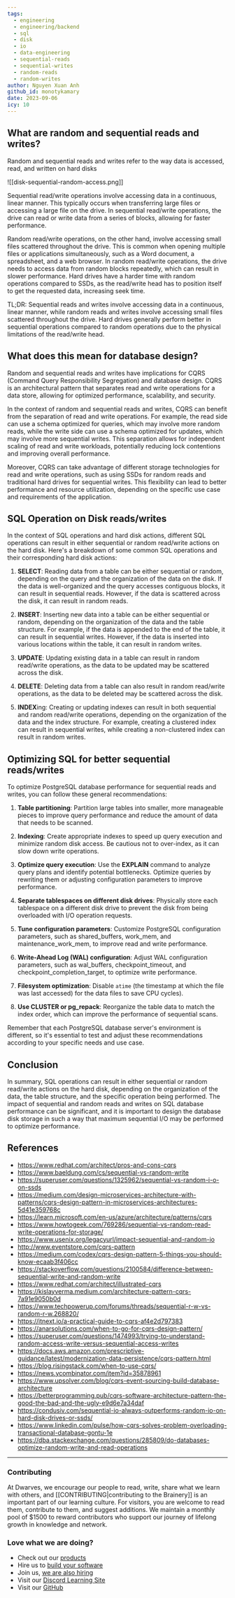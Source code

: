 ```yaml
---
tags:
  - engineering
  - engineering/backend
  - sql
  - disk
  - io
  - data-engineering
  - sequential-reads
  - sequential-writes
  - random-reads
  - random-writes
author: Nguyen Xuan Anh
github_id: monotykamary
date: 2023-09-06
icy: 10
---
```


## What are random and sequential reads and writes?

Random and sequential reads and writes refer to the way data is accessed, read, and written on hard disks

![[disk-sequential-random-access.png]]

Sequential read/write operations involve accessing data in a continuous, linear manner. This typically occurs when transferring large files or accessing a large file on the drive. In sequential read/write operations, the drive can read or write data from a series of blocks, allowing for faster performance.

Random read/write operations, on the other hand, involve accessing small files scattered throughout the drive. This is common when opening multiple files or applications simultaneously, such as a Word document, a spreadsheet, and a web browser. In random read/write operations, the drive needs to access data from random blocks repeatedly, which can result in slower performance. Hard drives have a harder time with random operations compared to SSDs, as the read/write head has to position itself to get the requested data, increasing seek time.

TL;DR: Sequential reads and writes involve accessing data in a continuous, linear manner, while random reads and writes involve accessing small files scattered throughout the drive. Hard drives generally perform better in sequential operations compared to random operations due to the physical limitations of the read/write head.

## What does this mean for database design?

Random and sequential reads and writes have implications for CQRS (Command Query Responsibility Segregation) and database design. CQRS is an architectural pattern that separates read and write operations for a data store, allowing for optimized performance, scalability, and security.

In the context of random and sequential reads and writes, CQRS can benefit from the separation of read and write operations. For example, the read side can use a schema optimized for queries, which may involve more random reads, while the write side can use a schema optimized for updates, which may involve more sequential writes. This separation allows for independent scaling of read and write workloads, potentially reducing lock contentions and improving overall performance.

Moreover, CQRS can take advantage of different storage technologies for read and write operations, such as using SSDs for random reads and traditional hard drives for sequential writes. This flexibility can lead to better performance and resource utilization, depending on the specific use case and requirements of the application.

## SQL Operation on Disk reads/writes

In the context of SQL operations and hard disk actions, different SQL operations can result in either sequential or random read/write actions on the hard disk. Here's a breakdown of some common SQL operations and their corresponding hard disk actions:

1. **SELECT**: Reading data from a table can be either sequential or random, depending on the query and the organization of the data on the disk. If the data is well-organized and the query accesses contiguous blocks, it can result in sequential reads. However, if the data is scattered across the disk, it can result in random reads.

2. **INSERT**: Inserting new data into a table can be either sequential or random, depending on the organization of the data and the table structure. For example, if the data is appended to the end of the table, it can result in sequential writes. However, if the data is inserted into various locations within the table, it can result in random writes.

3. **UPDATE**: Updating existing data in a table can result in random read/write operations, as the data to be updated may be scattered across the disk.

4. **DELETE**: Deleting data from a table can also result in random read/write operations, as the data to be deleted may be scattered across the disk.

5. **INDEX**ing: Creating or updating indexes can result in both sequential and random read/write operations, depending on the organization of the data and the index structure. For example, creating a clustered index can result in sequential writes, while creating a non-clustered index can result in random writes.

## Optimizing SQL for better sequential reads/writes

To optimize PostgreSQL database performance for sequential reads and writes, you can follow these general recommendations:

1. **Table partitioning**: Partition large tables into smaller, more manageable pieces to improve query performance and reduce the amount of data that needs to be scanned.

2. **Indexing**: Create appropriate indexes to speed up query execution and minimize random disk access. Be cautious not to over-index, as it can slow down write operations.

3. **Optimize query execution**: Use the **EXPLAIN** command to analyze query plans and identify potential bottlenecks. Optimize queries by rewriting them or adjusting configuration parameters to improve performance.

4. **Separate tablespaces on different disk drives**: Physically store each tablespace on a different disk drive to prevent the disk from being overloaded with I/O operation requests.

5. **Tune configuration parameters**: Customize PostgreSQL configuration parameters, such as shared_buffers, work_mem, and maintenance_work_mem, to improve read and write performance.

6. **Write-Ahead Log (WAL) configuration**: Adjust WAL configuration parameters, such as wal_buffers, checkpoint_timeout, and checkpoint_completion_target, to optimize write performance.

7. **Filesystem optimization**: Disable `atime` (the timestamp at which the file was last accessed) for the data files to save CPU cycles).

8. **Use CLUSTER or pg_repack**: Reorganize the table data to match the index order, which can improve the performance of sequential scans.

Remember that each PostgreSQL database server's environment is different, so it's essential to test and adjust these recommendations according to your specific needs and use case.

## Conclusion

In summary, SQL operations can result in either sequential or random read/write actions on the hard disk, depending on the organization of the data, the table structure, and the specific operation being performed. The impact of sequential and random reads and writes on SQL database performance can be significant, and it is important to design the database disk storage in such a way that maximum sequential I/O may be performed to optimize performance.


## References

-  https://www.redhat.com/architect/pros-and-cons-cqrs
-  https://www.baeldung.com/cs/sequential-vs-random-write
-  https://superuser.com/questions/1325962/sequential-vs-random-i-o-on-ssds
-  https://medium.com/design-microservices-architecture-with-patterns/cqrs-design-pattern-in-microservices-architectures-5d41e359768c
-  https://learn.microsoft.com/en-us/azure/architecture/patterns/cqrs
-  https://www.howtogeek.com/769286/sequential-vs-random-read-write-operations-for-storage/
-  https://www.usenix.org/legacyurl/impact-sequential-and-random-io
-  http://www.eventstore.com/cqrs-pattern
-  https://medium.com/codex/cqrs-design-pattern-5-things-you-should-know-ecaab3f406cc
-  https://stackoverflow.com/questions/2100584/difference-between-sequential-write-and-random-write
-  https://www.redhat.com/architect/illustrated-cqrs
-  https://kislayverma.medium.com/architecture-pattern-cqrs-7a91e9050b0d
-  https://www.techpowerup.com/forums/threads/sequential-r-w-vs-random-r-w.268820/
-  https://itnext.io/a-practical-guide-to-cqrs-af4e2d797383
-  https://anarsolutions.com/when-to-go-for-cqrs-design-pattern/
-  https://superuser.com/questions/1474993/trying-to-understand-random-access-write-versus-sequential-access-writes
-  https://docs.aws.amazon.com/prescriptive-guidance/latest/modernization-data-persistence/cqrs-pattern.html
-  https://blog.risingstack.com/when-to-use-cqrs/
-  https://news.ycombinator.com/item?id=35878961
-  https://www.upsolver.com/blog/cqrs-event-sourcing-build-database-architecture
-  https://betterprogramming.pub/cqrs-software-architecture-pattern-the-good-the-bad-and-the-ugly-e9d6e7a34daf
-  https://condusiv.com/sequential-io-always-outperforms-random-io-on-hard-disk-drives-or-ssds/
-  https://www.linkedin.com/pulse/how-cqrs-solves-problem-overloading-transactional-database-gontu-1e
-  https://dba.stackexchange.com/questions/285809/do-databases-optimize-random-write-and-read-operations


---
<!-- CTA -->
### Contributing

At Dwarves, we encourage our people to read, write, share what we learn with others, and [[CONTRIBUTING|contributing to the Brainery]] is an important part of our learning culture. For visitors, you are welcome to read them, contribute to them, and suggest additions. We maintain a monthly pool of $1500 to reward contributors who support our journey of lifelong growth in knowledge and network.

### Love what we are doing?

- Check out our [products](https://superbits.co)
- Hire us to [build your software](https://d.foundation)
- Join us, [we are also hiring](https://github.com/dwarvesf/WeAreHiring)
- Visit our [Discord Learning Site](https://discord.gg/dzNBpNTVEZ)
- Visit our [GitHub](https://github.com/dwarvesf)